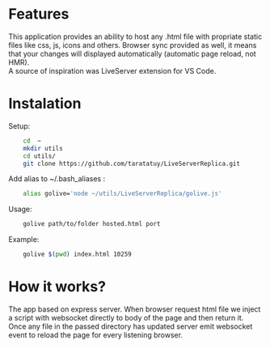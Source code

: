 # Features  
This application provides an ability to host any .html file with propriate static files like css, js, icons and others. Browser sync provided as well, it means that your changes will displayed automatically (automatic page reload, not HMR).  
A source of inspiration was LiveServer extension for VS Code.
# Instalation  
Setup:
``` bash 
    cd  ~
    mkdir utils
    cd utils/
    git clone https://github.com/taratatuy/LiveServerReplica.git
```
Add alias to ~/.bash_aliases :
``` bash
    alias golive='node ~/utils/LiveServerReplica/golive.js'
```
Usage:
``` bash 
    golive path/to/folder hosted.html port
```
Example:
``` bash
    golive $(pwd) index.html 10259
```

# How it works?
The app based on express server. When browser request html file we inject a script with websocket directly to body of the page and then return it.  
Once any file in the passed directory has updated server emit websocket event to reload the page for every listening browser.
